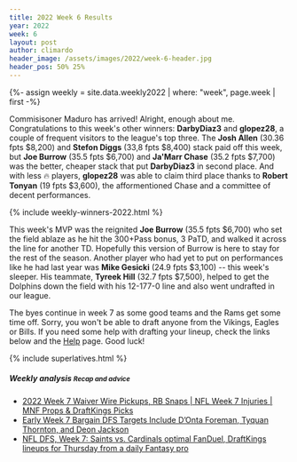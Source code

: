 ```yaml
---
title: 2022 Week 6 Results
year: 2022
week: 6
layout: post
author: climardo
header_image: /assets/images/2022/week-6-header.jpg
header_pos: 50% 25%
---
```

{%- assign weekly = site.data.weekly2022 | where: "week", page.week | first -%}

Commisisoner Maduro has arrived! Alright, enough about me. Congratulations to this week's other winners: **DarbyDiaz3** and **glopez28**, a couple of frequent visitors to the league's top three. The **Josh Allen** (30.36 fpts $8,200) and **Stefon Diggs** (33,8 fpts $8,400) stack paid off this week, but **Joe Burrow** (35.5 fpts $6,700) and **Ja'Marr Chase** (35.2 fpts $7,700) was the better, cheaper stack that put **DarbyDiaz3** in second place. And with less 🔥 players, **glopez28** was able to claim third place thanks to **Robert Tonyan** (19 fpts $3,600), the afformentioned Chase and a committee of decent performances.  

{% include weekly-winners-2022.html %}

This week's MVP was the reignited **Joe Burrow** (35.5 fpts $6,700) who set the field ablaze as he hit the 300+Pass bonus, 3 PaTD, and walked it across the line for another TD. Hopefully this version of Burrow is here to stay for the rest of the season. Another player who had yet to put on performances like he had last year was **Mike Gesicki** (24.9 fpts $3,100) -- this week's sleeper. His teammate, **Tyreek Hill** (32.7 fpts $7,500), helped to get the Dolphins down the field with his 12-177-0 line and also went undrafted in our league. 

The byes continue in week 7 as some good teams and the Rams get some time off. Sorry, you won't be able to draft anyone from the Vikings, Eagles or Bills. If you need some help with drafting your lineup, check the links below and the [Help](/help) page. Good luck!

{% include superlatives.html %}

##### Weekly analysis <small class="text-muted">Recap and advice</small>
- [2022 Week 7 Waiver Wire Pickups, RB Snaps \| NFL Week 7 Injuries \| MNF Props & DraftKings Picks](https://youtu.be/7J9INa2z2Gs)
- [Early Week 7 Bargain DFS Targets Include D’Onta Foreman, Tyquan Thornton, and Deon Jackson](https://www.profootballnetwork.com/early-dfs-targets-week-7-2022/)
- [NFL DFS, Week 7: Saints vs. Cardinals optimal FanDuel, DraftKings lineups for Thursday from a daily Fantasy pro](https://www.sportsline.com/insiders/nfl-dfs-week-7-saints-vs-cardinals-optimal-fanduel-draftkings-lineups-for-thursday-from-a-daily-fantasy-pro/)

